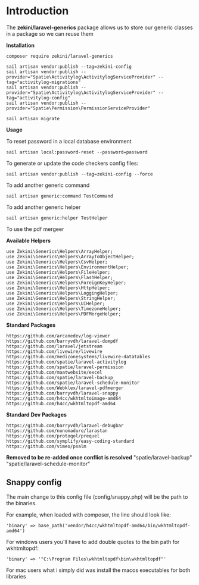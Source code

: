 
# Introduction

  

The **zekini/laravel-generics** package allows us to store our generic classes in a package so we can reuse them

  

**Installation**

    composer require zekini/laravel-generics

    sail artisan vendor:publish --tag=zekini-config
    sail artisan vendor:publish --provider="Spatie\Activitylog\ActivitylogServiceProvider" --tag="activitylog-migrations"
    sail artisan vendor:publish --provider="Spatie\Activitylog\ActivitylogServiceProvider" --tag="activitylog-config"
    sail artisan vendor:publish --provider="Spatie\Permission\PermissionServiceProvider"

    sail artisan migrate

**Usage**

To reset password in a local database environment

    sail artisan local:password-reset --password=password

To generate or update the code checkers config files:

    sail artisan vendor:publish --tag=zekini-config --force

To add another generic command

    sail artisan generic:command TestCommand

To add another generic helper

    sail artisan generic:helper TestHelper

To use the pdf mergeer


**Available Helpers**

    use Zekini\Generics\Helpers\ArrayHelper;
    use Zekini\Generics\Helpers\ArrayToObjectHelper;
    use Zekini\Generics\Helpers\CsvHelper;
    use Zekini\Generics\Helpers\EnvironmentHelper;
    use Zekini\Generics\Helpers\FileHelper;
    use Zekini\Generics\Helpers\FlashHelper;
    use Zekini\Generics\Helpers\ForeignKeyHelper;
    use Zekini\Generics\Helpers\HttpHelper;
    use Zekini\Generics\Helpers\LoggingHelper;
    use Zekini\Generics\Helpers\StringHelper;
    use Zekini\Generics\Helpers\UIHelper;
    use Zekini\Generics\Helpers\TimezoneHelper;
    use Zekini\Generics\Helpers\PDFMergeHelper;

**Standard Packages**

    https://github.com/arcanedev/log-viewer
    https://github.com/barryvdh/laravel-dompdf
    https://github.com/laravel/jetstream
    https://github.com/livewire/livewire
    https://github.com/mediconesystems/livewire-datatables
    https://github.com/spatie/laravel-activitylog
    https://github.com/spatie/laravel-permission
    https://github.com/maatwebsite/excel
    https://github.com/spatie/laravel-backup
    https://github.com/spatie/laravel-schedule-monitor
    https://github.com/Webklex/laravel-pdfmerger
    https://github.com/barryvdh/laravel-snappy
    https://github.com/h4cc/wkhtmltoimage-amd64
    https://github.com/h4cc/wkhtmltopdf-amd64

**Standard Dev Packages**

    https://github.com/barryvdh/laravel-debugbar
    https://github.com/nunomaduro/larastan
    https://github.com/protoqol/prequel
    https://github.com/symplify/easy-coding-standard
    https://github.com/vimeo/psalm

**Removed to be re-added once conflict is resolved**
        "spatie/laravel-backup"
        "spatie/laravel-schedule-monitor"

## Snappy config 
The main change to this config file (config/snappy.php) will be the path to the binaries.

For example, when loaded with composer, the line should look like:

`'binary' => base_path('vendor/h4cc/wkhtmltopdf-amd64/bin/wkhtmltopdf-amd64')`

For windows users you'll have to add double quotes to the bin path for wkhtmltopdf:

`'binary' => '"C:\Program Files\wkhtmltopdf\bin\wkhtmltopdf"'`

For mac users what i simply did was install the macos executables for both libraries

